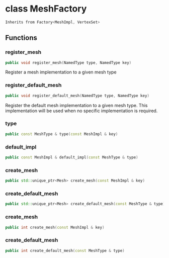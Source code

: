 # class MeshFactory


```cpp
Inherits from Factory<MeshImpl, VertexSet>
```



## Functions

### register_mesh

```cpp
public void register_mesh(NamedType type, NamedType key)
```


 Register a mesh implementation to a given mesh type

### register_default_mesh

```cpp
public void register_default_mesh(NamedType type, NamedType key)
```


 Register the default mesh implementation to a given mesh type. This implementation will be used when no specific implementation is required.

### type

```cpp
public const MeshType & type(const MeshImpl & key)
```


### default_impl

```cpp
public const MeshImpl & default_impl(const MeshType & type)
```


### create_mesh

```cpp
public std::unique_ptr<Mesh> create_mesh(const MeshImpl & key)
```


### create_default_mesh

```cpp
public std::unique_ptr<Mesh> create_default_mesh(const MeshType & type)
```


### create_mesh

```cpp
public int create_mesh(const MeshImpl & key)
```


### create_default_mesh

```cpp
public int create_default_mesh(const MeshType & type)
```




